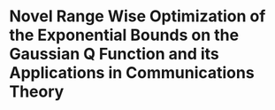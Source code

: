 # Novel Range Wise Optimization of the Exponential Bounds on the Gaussian Q Function and its Applications in Communications Theory
